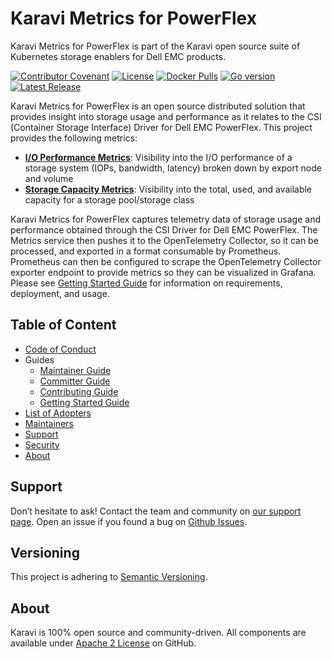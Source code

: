 <!--
Copyright (c) 2020 Dell Inc., or its subsidiaries. All Rights Reserved.

Licensed under the Apache License, Version 2.0 (the "License");
you may not use this file except in compliance with the License.
You may obtain a copy of the License at

    http://www.apache.org/licenses/LICENSE-2.0
-->

# Karavi Metrics for PowerFlex

Karavi Metrics for PowerFlex is part of the Karavi open source suite of Kubernetes storage enablers for Dell EMC products.

[![Contributor Covenant](https://img.shields.io/badge/Contributor%20Covenant-v2.0%20adopted-ff69b4.svg)](docs/CODE_OF_CONDUCT.md)
[![License](https://img.shields.io/github/license/dell/karavi-metrics-powerflex)](LICENSE)
[![Docker Pulls](https://img.shields.io/docker/pulls/dellemc/karavi-metrics-powerflex)](https://hub.docker.com/r/dellemc/karavi-metrics-powerflex)
[![Go version](https://img.shields.io/github/go-mod/go-version/dell/karavi-metrics-powerflex)](go.mod)
[![Latest Release](https://img.shields.io/github/v/release/dell/karavi-metrics-powerflex?label=latest&style=flat-square)](https://github.com/dell/karavi-metrics-powerflex/releases)

Karavi Metrics for PowerFlex is an open source distributed solution that provides insight into storage usage and performance as it relates to the CSI (Container Storage Interface) Driver for Dell EMC PowerFlex. This project provides the following metrics:

- **[I/O Performance Metrics](./docs/IO_PERFORMANCE.md)**: Visibility into the I/O performance of a storage system (IOPs, bandwidth, latency) broken down by export node and volume
- **[Storage Capacity Metrics](./docs/STORAGE_CAPACITY.md)**: Visibility into the total, used, and available capacity for a storage pool/storage class

Karavi Metrics for PowerFlex captures telemetry data of storage usage and performance obtained through the CSI Driver for Dell EMC PowerFlex. The Metrics service then  pushes it to the OpenTelemetry Collector, so it can be processed, and exported in a format consumable by Prometheus. Prometheus can then be configured to scrape the OpenTelemetry Collector exporter endpoint to provide metrics so they can be visualized in Grafana. Please see [Getting Started Guide](./docs/GETTING_STARTED_GUIDE.md) for information on requirements, deployment, and usage.

## Table of Content

- [Code of Conduct](./docs/CODE_OF_CONDUCT.md)
- Guides
  - [Maintainer Guide](./docs/MAINTAINER_GUIDE.md)
  - [Committer Guide](./docs/COMMITTER_GUIDE.md)
  - [Contributing Guide](./docs/CONTRIBUTING.md)
  - [Getting Started Guide](./docs/GETTING_STARTED_GUIDE.md)
- [List of Adopters](./ADOPTERS.md)
- [Maintainers](./docs/MAINTAINERS.md)
- [Support](./docs/SUPPORT.md)
- [Security](./docs/SECURITY.md)
- [About](#about)

## Support

Don’t hesitate to ask! Contact the team and community on [our support page](./docs/SUPPORT.md).
Open an issue if you found a bug on [Github Issues](https://github.com/dell/karavi-metrics-powerflex/issues).

## Versioning

This project is adhering to [Semantic Versioning](https://semver.org/).

## About

Karavi is 100% open source and community-driven. All components are available
under [Apache 2 License](https://www.apache.org/licenses/LICENSE-2.0.html) on
GitHub.
